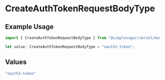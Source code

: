 # CreateAuthTokenRequestBodyType

## Example Usage

```typescript
import { CreateAuthTokenRequestBodyType } from "@simplesagar/vercel/models/createauthtokenop.js";

let value: CreateAuthTokenRequestBodyType = "oauth2-token";
```

## Values

```typescript
"oauth2-token"
```
